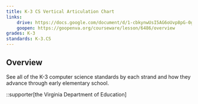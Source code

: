 ```yaml
---
title: K-3 CS Vertical Articulation Chart
links:
    drive: https://docs.google.com/document/d/1-cbkynwUsI5AG6oUvp8pG-0geQ7FGeiXIeelJl3_4LQ/edit?usp=drive_link
    goopen: https://goopenva.org/courseware/lesson/6486/overview
grades: K-3
standards: K-3.CS
---
```


## Overview

See all of the K-3 computer science standards by each strand and how they advance through early elementary school.

::supporter[the Virginia Department of Education]